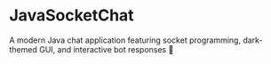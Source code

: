 # JavaSocketChat
A modern Java chat application featuring socket programming, dark-themed GUI, and interactive bot responses 🤖
